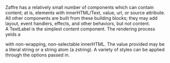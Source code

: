 Zaffre has a relatively small number of components which can contain content; at is, elements with innerHTML/Text, value, url, or source attribute. All other components are built from these building blocks; they may add layout, event handlers, effects, and other behaviors, but not content.
<br>
A TextLabel is the simplest content component. The rendering process yelds a <div> with non-wrapping, non-selectable innerHTML. The value provided may be a literal string or a string atom (a zstring). A variety of styles can be applied through the options passed in. 